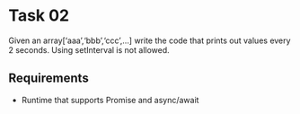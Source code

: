 # Task 02

Given an array[‘aaa’,‘bbb’,‘ccc’,…] write the code that prints out values every 2 seconds. Using setInterval is not allowed.

## Requirements

* Runtime that supports Promise and async/await